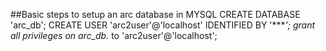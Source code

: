 ##Basic steps to setup an arc database in MYSQL
CREATE DATABASE 'arc_db';
CREATE USER 'arc2user'@'localhost' IDENTIFIED BY '****';
grant all privileges on arc_db.* to 'arc2user'@'localhost';
